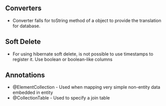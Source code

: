 ## Converters

* Converter falls for toString method of a object to provide the translation for database.

## Soft Delete

* For using hibernate soft delete, is not possible to use timestamps to register it. Use boolean or boolean-like columns

## Annotations

* @ElementCollection - Used when mapping very simple non-entity data embedded in entity
* @CollectionTable - Used to specify a join table